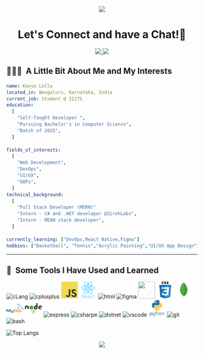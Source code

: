<p align="center">
  <img src="https://capsule-render.vercel.app/api?type=waving&theme=cobolt&text=Hello!&height=150&section=header"/>
</p>

<h1 align="center">
  Let's Connect and have a Chat!💬
</h1>
<p align="center">
<a href="https://www.linkedin.com/in/kavya-lolla-00074725b/">
  <img height="50" src="https://user-images.githubusercontent.com/46517096/166973395-19676cd8-f8ec-4abf-83ff-da8243505b82.png"/>
</a>
<a href="https://www.behance.net/kavyalolla">
  <img height="50" src="https://cdn.jsdelivr.net/gh/devicons/devicon@latest/icons/behance/behance-original.svg"/>
</a>
</p>
<!---
<p align="center">
<a href="https://piyushmalhotra.netlify.app/">
  <img height="50" src="https://user-images.githubusercontent.com/46517096/166972883-f5f1d88c-0246-4374-88ac-ded0f2cf0699.png"/>
</a>
<a href="https://www.linkedin.com/in/thepiyushmalhotra/">
  <img height="50" src="https://user-images.githubusercontent.com/46517096/166973395-19676cd8-f8ec-4abf-83ff-da8243505b82.png"/>
</a>
<a href="https://thepiyushmalhotra.medium.com/">
  <img height="50" src="https://user-images.githubusercontent.com/46517096/166973962-d05d145a-b6a0-4643-bd3d-5ac845679367.png"/>
</a>
<a href="https://dev.to/thepiyushmalhotra">
  <img height="50" src="https://user-images.githubusercontent.com/46517096/166974096-7aeecad4-483e-4c85-983f-f4b37b3f794e.png"/>
</a>
<a href="https://twitter.com/Ipiyushmalhotra">
  <img height="50" src="https://user-images.githubusercontent.com/46517096/166974271-91dfa250-d70b-4cb9-8707-f1bda1b708c3.png"/>
</a>
<a href="https://www.instagram.com/thepiyushmalhotra/">
  <img height="50" src="https://user-images.githubusercontent.com/46517096/166974368-9798f39f-1f46-499c-b14e-81f0a3f83a06.png"/>
</a>
</p>
---!>

<h2> 👨🏻‍💻 &nbsp;A Little Bit About Me and My Interests</h2>

```yaml
name: Kavya Lolla
located_in: Bengaluru, Karnataka, India
current_job: Student @ IIITS
education:
  [
    "Self-Taught Developer ",
    "Pursuing Bachelor's in Computer Science",
    "Batch of 2025",
  ]

fields_of_interests:
  [
    "Web Development",
    "DevOps",
    "UI/UX",
    "OOPs",
  ]
technical_background:
  [
    "Full Stack Developer (MERN)"
    "Intern - C# and .NET developer @ZirohLabs",
    "Intern - MEAN stack developer",
  ]
  
currently_learning: ["DevOps,React Native,Figma"]
hobbies: ["Basketball", "Tennis","Acrylic Painting","UI/UX App Design"]
```
  
---  
  
<h2> 🚀 &nbsp;Some Tools I Have Used and Learned</h2>
<p align="left">

<img src="https://cdn.jsdelivr.net/gh/devicons/devicon/icons/c/c-original.svg" alt="cLang" width="45" height="45"/>
<img src="https://cdn.jsdelivr.net/gh/devicons/devicon/icons/cplusplus/cplusplus-original.svg" alt="cplusplus" width="45" height="45"/>
<img src="https://raw.githubusercontent.com/devicons/devicon/master/icons/javascript/javascript-original.svg" alt="javascript" width="45" height="45" />
<img src="https://raw.githubusercontent.com/devicons/devicon/master/icons/react/react-original-wordmark.svg" alt="react" width="45" height="45" />
<img src="https://cdn.jsdelivr.net/gh/devicons/devicon/icons/html5/html5-original.svg" alt="html" width="45" height="45"/>
<img src="https://cdn.jsdelivr.net/gh/devicons/devicon/icons/figma/figma-original.svg" alt="figma" width="45" height="45"/>  
<img src="https://cdn.jsdelivr.net/gh/devicons/devicon@latest/icons/bootstrap/bootstrap-original-wordmark.svg" width="45" height="45" />
<img src="https://raw.githubusercontent.com/devicons/devicon/master/icons/css3/css3-original-wordmark.svg" alt="css3" width="45" height="45" />
<img src="https://raw.githubusercontent.com/devicons/devicon/master/icons/mongodb/mongodb-original.svg" alt="mongodb" width="45" height="45" />
<img src="https://raw.githubusercontent.com/devicons/devicon/master/icons/mysql/mysql-original-wordmark.svg" alt="mysql" width="45" height="45" />
<img src="https://raw.githubusercontent.com/devicons/devicon/master/icons/nodejs/nodejs-original-wordmark.svg" alt="nodejs" width="45" height="45" />
<img src="https://cdn.jsdelivr.net/gh/devicons/devicon@latest/icons/express/express-original-wordmark.svg" alt="express" width="45" height="45" />
<img src="https://cdn.jsdelivr.net/gh/devicons/devicon@latest/icons/csharp/csharp-original.svg" alt="csharpe" width="45" height="45"/> 
<img src="https://cdn.jsdelivr.net/gh/devicons/devicon@latest/icons/dotnetcore/dotnetcore-original.svg" alt="dotnet" width="45" height="45"/> 
<img src="https://cdn.jsdelivr.net/gh/devicons/devicon/icons/vscode/vscode-original.svg" alt="vscode" width="45" height="45"/>
<img src="https://raw.githubusercontent.com/devicons/devicon/master/icons/python/python-original-wordmark.svg" alt="python" width="45" height="45"/>
<img src="https://cdn.jsdelivr.net/gh/devicons/devicon/icons/git/git-original.svg" alt="git" width="45" height="45"/>
<img src="https://cdn.jsdelivr.net/gh/devicons/devicon/icons/bash/bash-original.svg" alt="bash" width="45" height="45"/>

</p>

![Top Langs](https://github-readme-stats.vercel.app/api/top-langs/?username=shernoble&layout=donut&theme=radical)

<p align="center">
  <img src="https://capsule-render.vercel.app/api?type=waving&theme=cobolt&height=100&section=footer"/>
</p>
